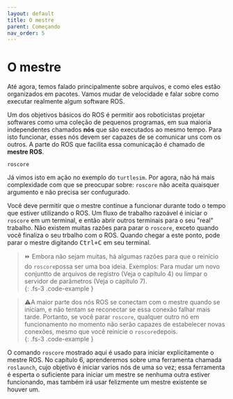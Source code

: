```yaml
---
layout: default
title: O mestre
parent: Começando
nav_order: 5
---
```


# O mestre

Até agora, temos falado principalmente sobre arquivos, e como eles estão organizados em pacotes. Vamos mudar de velocidade e falar sobre como executar realmente algum software ROS.

Um dos objetivos básicos do ROS é permitir aos roboticistas projetar softwares como uma coleção de pequenos programas, em sua maioria independentes chamados **nós** que são executados ao mesmo tempo. Para isto funcionar, esses nós devem ser capazes de se comunicar uns com os outros. A parte do ROS que facilita essa comunicação é chamado de **mestre ROS**. 

```
roscore
```

Já vimos isto em ação no exemplo do `turtlesim`. Por agora, não há mais complexidade com que se preocupar sobre: `roscore` não aceita quaisquer argumento e não precisa ser confugurado.

Você deve permitir que o mestre continue a funcionar durante todo o tempo que estiver utilizando o ROS. Um fluxo de trabalho razoável é iniciar o `roscore` em um terminal, e então abrir outros terminais para o seu "real" trabalho. Não existem muitas razões para parar o `roscore`, exceto quando você finaliza o seu trbalho com o ROS. Quando chegar a este ponto, pode parar o mestre digitando <kbd>Ctrl+C</kbd> em seu terminal.

> ⏩ Embora não sejam muitas, há algumas razões para que o reinício do `roscore`possa ser uma boa ideia. Exemplos: Para mudar um novo conjuntto de arquivos de registro (Veja o capítulo 4) ou limpar o servidor de parâmetros (Veja o capítulo 7).   
{: .fs-3 .code-example }

> ⚠️A maior parte dos nós ROS se conectam com o mestre quando se iniciam, e não tentam se reconectar se essa conexão falhar mais tarde. Portanto, se você parar `roscore`, qualquer outro nó em funcionamento no momento não serão capazes de estabelecer novas conexões, mesmo que você reinicie o `roscore`depois.    
{: .fs-3 .code-example }

O comando `roscore` mostrado aqui é usado para iniciar explicitamente o mestre ROS. No capítulo 6, aprenderemos sobre uma ferramenta chamada `roslaunch`, cujo objetivo é iniciar varios nós de uma so vez; essa ferramenta é esperta o suficiente para iniciar um mestre se nenhuma outra estiver funcionando, mas também irá usar felizmente um mestre existente se houver um.
